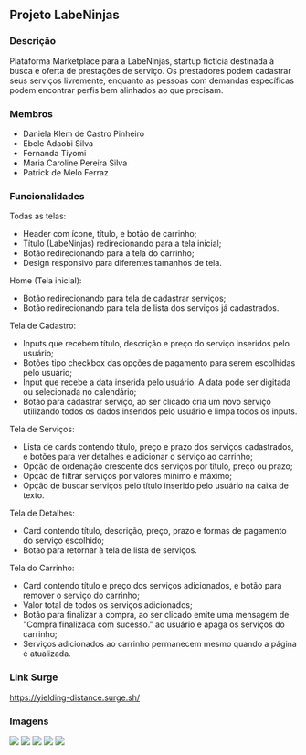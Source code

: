 ## Projeto LabeNinjas

### Descrição
Plataforma Marketplace para a LabeNinjas, startup fictícia destinada à busca e oferta de prestações de serviço. Os prestadores podem cadastrar seus serviços livremente, enquanto as pessoas com demandas específicas podem encontrar perfis bem alinhados ao que precisam.

### Membros
- Daniela Klem de Castro Pinheiro
- Ebele Adaobi Silva
- Fernanda Tiyomi
- Maria Caroline Pereira Silva
- Patrick de Melo Ferraz

### Funcionalidades
Todas as telas:
- Header com ícone, título, e botão de carrinho;
- Título (LabeNinjas) redirecionando para a tela inicial;
- Botão redirecionando para a tela do carrinho;
- Design responsivo para diferentes tamanhos de tela.

Home (Tela inicial):
- Botão redirecionando para tela de cadastrar serviços;
- Botão redirecionando para tela de lista dos serviços já cadastrados.

Tela de Cadastro:
- Inputs que recebem título, descrição e preço do serviço inseridos pelo usuário;
- Botões tipo checkbox das opções de pagamento para serem escolhidas pelo usuário;
- Input que recebe a data inserida pelo usuário. A data pode ser digitada ou selecionada no calendário;
- Botão para cadastrar serviço, ao ser clicado cria um novo serviço utilizando todos os dados inseridos pelo usuário e limpa todos os inputs.

Tela de Serviços:
- Lista de cards contendo título, preço e prazo dos serviços cadastrados, e botões para ver detalhes e adicionar o serviço ao carrinho;
- Opção de ordenação crescente dos serviços por título, preço ou prazo;
- Opção de filtrar serviços por valores mínimo e máximo;
- Opção de buscar serviços pelo título inserido pelo usuário na caixa de texto.

Tela de Detalhes:
- Card contendo título, descrição, preço, prazo e formas de pagamento do serviço escolhido;
- Botao para retornar à tela de lista de serviços.

Tela do Carrinho:
- Card contendo título e preço dos serviços adicionados, e botão para remover o serviço do carrinho;
- Valor total de todos os serviços adicionados;
- Botão para finalizar a compra, ao ser clicado emite uma mensagem de "Compra finalizada com sucesso." ao usuário e apaga os serviços do carrinho;
- Serviços adicionados ao carrinho permanecem mesmo quando a página é atualizada.

### Link Surge
<https://yielding-distance.surge.sh/>

### Imagens
![](../labeninjas_home.png)
![](../labeninjas_cadastro.png)
![](../labeninjas_servicos.png)
![](../labeninjas_detalhes.png)
![](../labeninjas_carrinho.png)